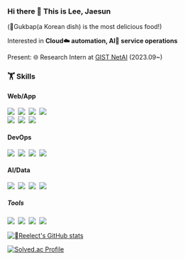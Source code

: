 ### Hi there 👋 This is Lee, Jaesun
(🍲Gukbap(a Korean dish) is the most delicious food!)

Interested in **Cloud☁️ automation, AI🦾 service operations**

Present: 🌐 Research Intern at [GIST NetAI](https://netai.smartx.kr/) (2023.09~)
<div>
  <h3>🏋️ Skills</h3>
  <p>
  <h4>Web/App</h4>
    <img src="https://img.shields.io/badge/FastAPI-009688?style=flat&logo=FastAPI&logoColor=white"/></a>&nbsp
    <img src="https://img.shields.io/badge/Socket.io-010101?style=flat&logo=socketdotio&logoColor=white"/></a>&nbsp
    <img src="https://img.shields.io/badge/Django-092E20?style=flat&logo=django&logoColor=white"/></a>&nbsp
    <img src="https://img.shields.io/badge/Express-000000?style=flat&logo=express&logoColor=white"/></a>&nbsp
  <br />
    <img src="https://img.shields.io/badge/React-0088CC?style=flat&logo=React&logoColor=white"/></a>&nbsp
    <img src="https://img.shields.io/badge/MariaDB-003545?style=flat&logo=MariaDB&logoColor=white"/></a>&nbsp
    <img src="https://img.shields.io/badge/Elasticsearch-005571?style=flat&logo=elasticsearch&logoColor=white"/></a>&nbsp
  <br />

  <h4>DevOps</h4>
    <img src="https://img.shields.io/badge/AWS-FF9900?style=flat&logo=AmazonAWS&logoColor=white"/></a>&nbsp
    <img src="https://img.shields.io/badge/Cloudflare-F38020?style=flat&logo=Cloudflare&logoColor=white"/></a>&nbsp
    <img src="https://img.shields.io/badge/Docker-2496ED?style=flat&logo=Docker&logoColor=white"/></a>&nbsp
    <img src="https://img.shields.io/badge/Kubernetes-326CE5?style=flat&logo=Kubernetes&logoColor=white"/></a>&nbsp
  <br />
  
  <h4>AI/Data</h4>
    <img src="https://img.shields.io/badge/Keras-D00000?style=flat&logo=keras&logoColor=white"/></a>&nbsp
    <img src="https://img.shields.io/badge/Pytorch-EE4C2C?style=flat&logo=pytorch&logoColor=white"/></a>&nbsp
    <img src="https://img.shields.io/badge/Pandas-150458?style=flat&logo=pandas&logoColor=white"/></a>&nbsp
    <img src="https://img.shields.io/badge/Scikit_learn-F7931E?style=flat&logo=scikitlearn&logoColor=white"/></a>&nbsp
  <h5>Tools</h5>
    <img src="https://img.shields.io/badge/Notion-000000?style=flat&logo=notion&logoColor=white"/></a>&nbsp
    <img src="https://img.shields.io/badge/Slack-4A154B?style=flat&logo=slack&logoColor=white"/></a>&nbsp
    <img src="https://img.shields.io/badge/Figma-5B0BB5?style=flat&logo=Figma&logoColor=white"/></a>&nbsp
    <img src="https://img.shields.io/badge/Git-F05032?style=flat&logo=Git&logoColor=white"/></a>&nbsp 
  </p>
</div>

[![Reelect's GitHub stats](https://github-readme-stats.vercel.app/api?username=Reelect)](https://github.com/anuraghazra/github-readme-stats)

[![Solved.ac Profile](http://mazassumnida.wtf/api/v2/generate_badge?boj=rejaealsun)](https://solved.ac/rejaealsun/)
